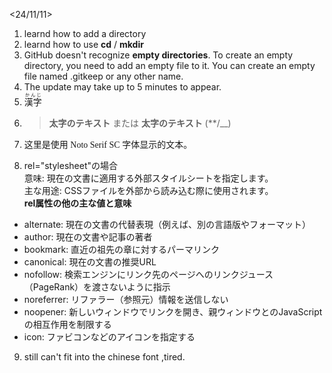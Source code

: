 <24/11/11>
1. learnd how to add a directory
2. learnd how to use **cd** / **mkdir**
3. GitHub doesn't recognize **empty directories**. To create an empty directory, you need to add an empty file to it. You can create an empty file named .gitkeep or any other name.
4. The update may take up to 5 minutes to appear.
5. <ruby>漢字<rp>(</rp><rt>かんじ</rt><rp>)</rp></ruby>
6. > **太字のテキスト** または __太字のテキスト__ (**/__)
7. <p style="font-family: 'Noto Serif SC', serif;">这里是使用 Noto Serif SC 字体显示的文本。</p>
8. rel="stylesheet"の場合<br>
意味: 現在の文書に適用する外部スタイルシートを指定します。<br>
主な用途: CSSファイルを外部から読み込む際に使用されます。<br>
**rel属性の他の主な値と意味**
- alternate: 現在の文書の代替表現（例えば、別の言語版やフォーマット）
- author: 現在の文書や記事の著者
- bookmark: 直近の祖先の章に対するパーマリンク
- canonical: 現在の文書の推奨URL
- nofollow: 検索エンジンにリンク先のページへのリンクジュース（PageRank）を渡さないように指示
- noreferrer: リファラー（参照元）情報を送信しない
- noopener: 新しいウィンドウでリンクを開き、親ウィンドウとのJavaScriptの相互作用を制限する
- icon: ファビコンなどのアイコンを指定する
 9. still can't fit into the chinese font ,tired.